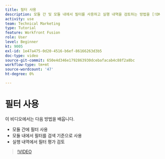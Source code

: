 ```yaml
---
title: 필터 사용
description: 모듈 간 및 모듈 내에서 필터를 사용하고 실행 내역을 검토하는 방법을 [!DNL Adobe Workfront Fusion].
activity: use
team: Technical Marketing
type: Tutorial
feature: Workfront Fusion
role: User
level: Beginner
kt: 9005
exl-id: 1e47a475-0d20-4516-b6ef-86166263d3b5
doc-type: video
source-git-commit: 650e4d346e1792863930dcebafacab4c88f2a8bc
workflow-type: tm+mt
source-wordcount: '47'
ht-degree: 0%

---
```


# 필터 사용

이 비디오에서는 다음 방법을 배웁니다.

* 모듈 간에 필터 사용
* 모듈 내에서 필터를 검색 기준으로 사용
* 실행 내역에서 필터 평가 검토

>[!VIDEO](https://video.tv.adobe.com/v/335265/?quality=12&learn=on)

